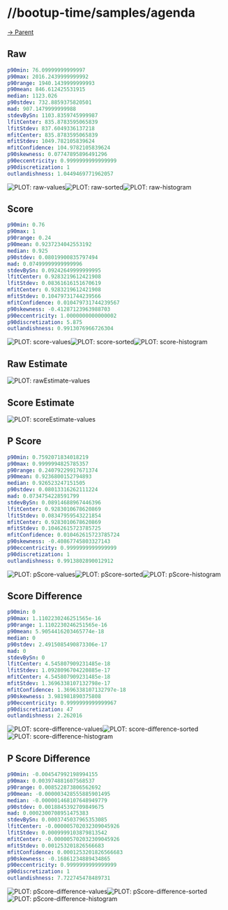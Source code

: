 
# //bootup-time/samples/agenda

[→ Parent](../..)


## Raw


```yaml
p90min: 76.09999999999997
p90max: 2016.2439999999992
p90range: 1940.1439999999993
p90mean: 846.612425531915
median: 1123.026
p90stdev: 732.8859375820501
mad: 907.1479999999988
stdevBySn: 1103.8359745999987
lfitCenter: 835.8783595065839
lfitStdev: 837.6049336137218
mfitCenter: 835.8783595065839
mfitStdev: 1049.782105839624
mfitConfidence: 104.9782105839624
p90skewness: 0.07747895896491296
p90eccentricity: 0.9999999999999999
p90discretization: 1
outlandishness: 1.0449469771962057

```

![PLOT: raw-values](./raw/values.svg)![PLOT: raw-sorted](./raw/sorted.svg)![PLOT: raw-histogram](./raw/histogram.svg)
## Score


```yaml
p90min: 0.76
p90max: 1
p90range: 0.24
p90mean: 0.9237234042553192
median: 0.925
p90stdev: 0.08019900835797494
mad: 0.07499999999999996
stdevBySn: 0.09242649999999995
lfitCenter: 0.9283219612421908
lfitStdev: 0.08361616151670619
mfitCenter: 0.9283219612421908
mfitStdev: 0.10479731744239566
mfitConfidence: 0.010479731744239567
p90skewness: -0.41287123963988703
p90eccentricity: 1.0000000000000002
p90discretization: 5.875
outlandishness: 0.9913076966726304

```

![PLOT: score-values](./score/values.svg)![PLOT: score-sorted](./score/sorted.svg)![PLOT: score-histogram](./score/histogram.svg)
## Raw Estimate

![PLOT: rawEstimate-values](./rawEstimate/values.svg)
## Score Estimate

![PLOT: scoreEstimate-values](./scoreEstimate/values.svg)
## P Score


```yaml
p90min: 0.7592071834018219
p90max: 0.9999994825785357
p90range: 0.24079229917671374
p90mean: 0.9236800152794893
median: 0.926523247151505
p90stdev: 0.08013316262111224
mad: 0.0734754228591799
stdevBySn: 0.08914688967446396
lfitCenter: 0.9283010678620869
lfitStdev: 0.08347959543221854
mfitCenter: 0.9283010678620869
mfitStdev: 0.10462615723785725
mfitConfidence: 0.010462615723785724
p90skewness: -0.40867745803327143
p90eccentricity: 0.9999999999999999
p90discretization: 1
outlandishness: 0.9913802890012912

```

![PLOT: pScore-values](./pScore/values.svg)![PLOT: pScore-sorted](./pScore/sorted.svg)![PLOT: pScore-histogram](./pScore/histogram.svg)
## Score Difference


```yaml
p90min: 0
p90max: 1.1102230246251565e-16
p90range: 1.1102230246251565e-16
p90mean: 5.9054416203465774e-18
median: 0
p90stdev: 2.4915085490873306e-17
mad: 0
stdevBySn: 0
lfitCenter: 4.545807909231485e-18
lfitStdev: 1.0928096704220885e-17
mfitCenter: 4.545807909231485e-18
mfitStdev: 1.3696338107132798e-17
mfitConfidence: 1.3696338107132797e-18
p90skewness: 3.981981890375808
p90eccentricity: 0.9999999999999967
p90discretization: 47
outlandishness: 2.262016

```

![PLOT: score-difference-values](./score-difference/values.svg)![PLOT: score-difference-sorted](./score-difference/sorted.svg)![PLOT: score-difference-histogram](./score-difference/histogram.svg)
## P Score Difference


```yaml
p90min: -0.004547992198994155
p90max: 0.003974881607568537
p90range: 0.008522873806562692
p90mean: -0.000003428555885901495
median: -0.000001468107648949779
p90stdev: 0.0018845392709849675
mad: 0.0002300708951475383
stdevBySn: 0.0003745037965353085
lfitCenter: -0.000005702032309045926
lfitStdev: 0.0009999103879813542
mfitCenter: -0.000005702032309045926
mfitStdev: 0.001253201826566683
mfitConfidence: 0.0001253201826566683
p90skewness: -0.16861234889434865
p90eccentricity: 0.9999999999999999
p90discretization: 1
outlandishness: 7.722745478489731

```

![PLOT: pScore-difference-values](./pScore-difference/values.svg)![PLOT: pScore-difference-sorted](./pScore-difference/sorted.svg)![PLOT: pScore-difference-histogram](./pScore-difference/histogram.svg)